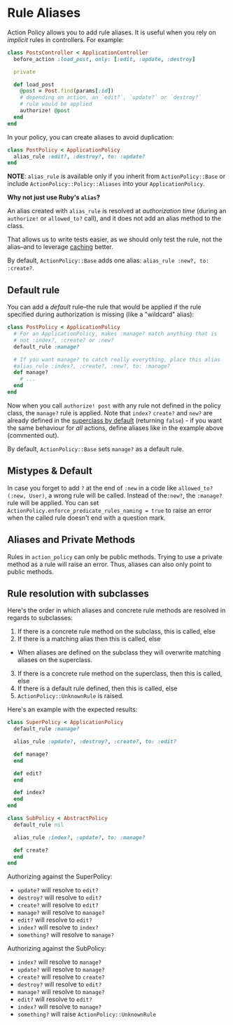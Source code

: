 # Rule Aliases

Action Policy allows you to add rule aliases. It is useful when you rely on _implicit_ rules in controllers. For example:

```ruby
class PostsController < ApplicationController
  before_action :load_post, only: [:edit, :update, :destroy]

  private

  def load_post
    @post = Post.find(params[:id])
    # depending on action, an `edit?`, `update?` or `destroy?`
    # rule would be applied
    authorize! @post
  end
end
```

In your policy, you can create aliases to avoid duplication:

```ruby
class PostPolicy < ApplicationPolicy
  alias_rule :edit?, :destroy?, to: :update?
end
```

**NOTE**: `alias_rule` is available only if you inherit from `ActionPolicy::Base` or include `ActionPolicy::Policy::Aliases` into your `ApplicationPolicy`.

**Why not just use Ruby's `alias`?**

An alias created with `alias_rule` is resolved at _authorization time_ (during an `authorize!` or `allowed_to?` call), and it does not add an alias method to the class.

That allows us to write tests easier, as we should only test the rule, not the alias–and to leverage [caching](caching.md) better.

By default, `ActionPolicy::Base` adds one alias: `alias_rule :new?, to: :create?`.

## Default rule

You can add a _default_ rule–the rule that would be applied if the rule specified during authorization is missing (like a "wildcard" alias):

```ruby
class PostPolicy < ApplicationPolicy
  # For an ApplicationPolicy, makes :manage? match anything that is
  # not :index?, :create? or :new?
  default_rule :manage?

  # If you want manage? to catch really everything, place this alias
  #alias_rule :index?, :create?, :new?, to: :manage?
  def manage?
    # ...
  end
end
```

Now when you call `authorize! post` with any rule not defined in the policy class, the `manage?` rule is applied.  Note that `index?` `create?` and `new?` are already defined in the [superclass by default](custom_policy.md) (returning `false`) - if you want the same behaviour for *all* actions, define aliases like in the example above (commented out).

By default, `ActionPolicy::Base` sets `manage?` as a default rule.

## Mistypes & Default

In case you forget to add `?` at the end of `:new` in a code like `allowed_to?(:new, User)`, a wrong rule will be called. Instead of the`:new?`, the `:manage?` rule will be applied. You can set `ActionPolicy.enforce_predicate_rules_naming = true` to raise an error when the called rule doesn't end with a question mark.

## Aliases and Private Methods

Rules in `action_policy` can only be public methods. Trying to use a private method as a rule will raise an error. Thus, aliases can also only point to public methods.

## Rule resolution with subclasses

Here's the order in which aliases and concrete rule methods are resolved in regards to subclasses:

1. If there is a concrete rule method on the subclass, this is called, else
1. If there is a matching alias then this is called, else
  * When aliases are defined on the subclass they will overwrite matching aliases on the superclass.
3. If there is a concrete rule method on the superclass, then this is called, else
4. If there is a default rule defined, then this is called, else
5. `ActionPolicy::UnknownRule` is raised.

Here's an example with the expected results:

```ruby
class SuperPolicy < ApplicationPolicy
  default_rule :manage?

  alias_rule :update?, :destroy?, :create?, to: :edit?

  def manage?
  end

  def edit?
  end

  def index?
  end
end

class SubPolicy < AbstractPolicy
  default_rule nil

  alias_rule :index?, :update?, to: :manage?

  def create?
  end
end
```

Authorizing against the SuperPolicy:

* `update?` will resolve to `edit?`
* `destroy?` will resolve to `edit?`
* `create?` will resolve to `edit?`
* `manage?` will resolve to `manage?`
* `edit?` will resolve to `edit?`
* `index?` will resolve to `index?`
* `something?` will resolve to `manage?`

Authorizing against the SubPolicy:

* `index?` will resolve to `manage?`
* `update?` will resolve to `manage?`
* `create?` will resolve to `create?`
* `destroy?` will resolve to `edit?`
* `manage?` will resolve to `manage?`
* `edit?` will resolve to `edit?`
* `index?` will resolve to `manage?`
* `something?` will raise `ActionPolicy::UnknownRule`
